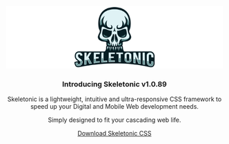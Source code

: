 <p align="center">
	<a href="https://skeletonic.io">
		<img src="/images/logo.png" alt="Skeletonic Logo" title="Skeletonic Logo"  />
	</a>  
</p>

<h3 align="center">Introducing Skeletonic v1.0.89</h3>

<p align="center">Skeletonic is a lightweight, intuitive and ultra-responsive CSS framework to speed up your Digital and Mobile Web development needs.</p>
<p align="center">Simply designed to fit your cascading web life.</p>
<p align="center"><a href="https://github.com/reedia/skeletonic/archive/v1.0.89.zip">Download Skeletonic CSS</a></p>
